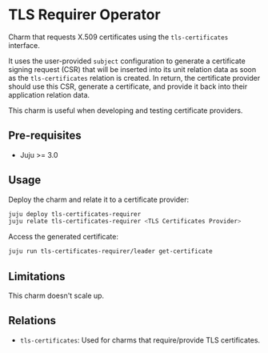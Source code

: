 # TLS Requirer Operator

Charm that requests X.509 certificates using the `tls-certificates` interface.

It uses the user-provided `subject` configuration to generate a certificate signing request
(CSR) that will be inserted into its unit relation data as soon as the `tls-certificates` relation
is created. In return, the certificate provider should use this CSR, generate a certificate, 
and provide it back into their application relation data.

This charm is useful when developing and testing certificate providers.

## Pre-requisites

- Juju >= 3.0

## Usage

Deploy the charm and relate it to a certificate provider:

```bash
juju deploy tls-certificates-requirer
juju relate tls-certificates-requirer <TLS Certificates Provider>
```

Access the generated certificate:

```bash
juju run tls-certificates-requirer/leader get-certificate
```

## Limitations

This charm doesn't scale up.

## Relations

- `tls-certificates`: Used for charms that require/provide TLS certificates.
